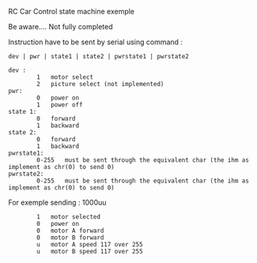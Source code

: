 RC Car Control state machine exemple

Be aware....  Not fully completed

Instruction have to be sent by serial using command :

	dev | pwr | state1 | state2 | pwrstate1 | pwrstate2

	dev : 
			1	motor select
			2	picture select (not implemented)
	pwr:
			0	power on
			1	power off
	state 1:
			0	forward
			1	backward
	state 2:
			0	forward
			1	backward
	pwrstate1:
			0-255	must be sent through the equivalent char (the ihm as implement as chr(0) to send 0)
	pwrstate2:
			0-255	must be sent through the equivalent char (the ihm as implement as chr(0) to send 0)

For exemple sending : 1000uu 

			1 	motor selected
			0 	power on
			0 	motor A forward
			0 	motor B forward
			u 	motor A speed 117 over 255
			u 	motor B speed 117 over 255
	